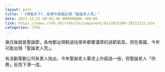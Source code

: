 ```yaml
---
layout: post
title: "《環看天下》：疫情令美國出現「聖誕老人荒」"
date: 2021-12-21 09:01:46.000000000 +08:00
link: https://news.rthk.hk/rthk/ch/component/k2/1625300-20211221.htm
categories: rthk
---
```


幾日後就是聖誕節，各地都出現較過往兩年都要濃厚的過節氣氛，但在美國，今年可能出現「聖誕老人荒」。

有活動策劃公司負責人指出，今年聖誕老人需求上升超過一倍，但聖誕老人「供應」反而下滑一成。
